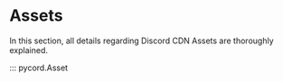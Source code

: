 # Assets

In this section, all details regarding Discord CDN Assets are thoroughly explained.

::: pycord.Asset

